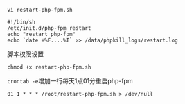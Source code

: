 `vi restart-php-fpm.sh`
```
#!/bin/sh
/etc/init.d/php-fpm restart
echo "restart php-fpm"
echo `date +%F....%T` >> /data/phpkill_logs/restart.log
```

脚本权限设置
```
chmod +x restart-php-fpm.sh
```

`crontab -e`增加一行每天1点01分重启php-fpm
```
01 1 * * * /root/restart-php-fpm.sh > /dev/null
```
